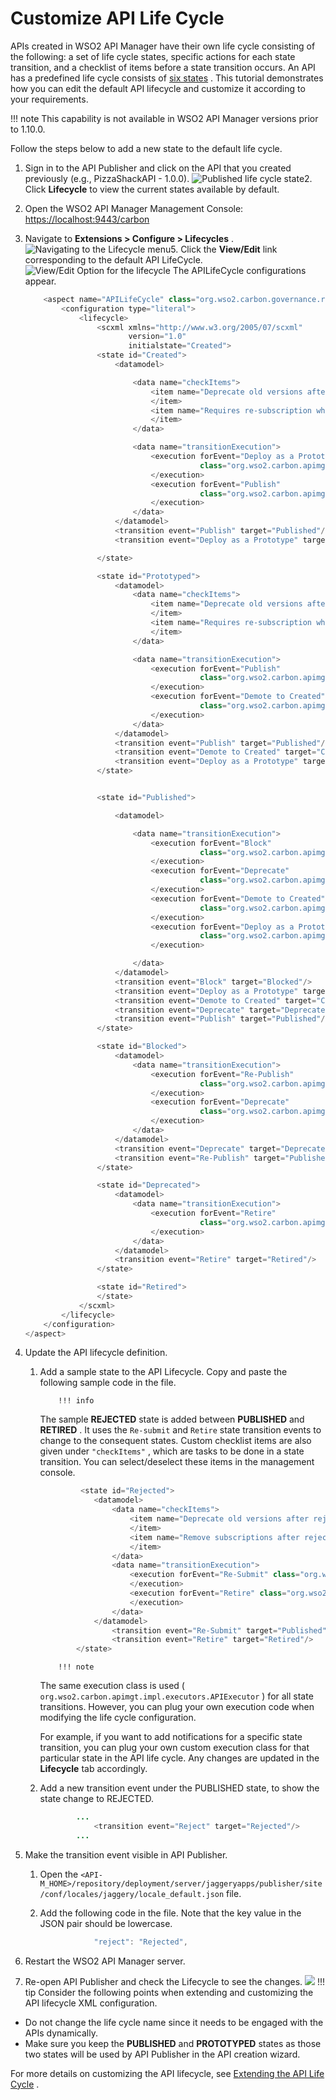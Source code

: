 # Customize API Life Cycle

APIs created in WSO2 API Manager have their own life cycle consisting of the following: a set of life cycle states, specific actions for each state transition, and a checklist of items before a state transition occurs. An API has a predefined life cycle consists of [six states](https://docs.wso2.com/display/AM260/Key+Concepts#KeyConcepts-APIlifecycle) . This tutorial demonstrates how you can edit the default API lifecycle and customize it according to your requirements.

!!! note
This capability is not available in WSO2 API Manager versions prior to 1.10.0.


Follow the steps below to add a new state to the default life cycle.

1.  Sign in to the API Publisher and click on the API that you created previously (e.g., PizzaShackAPI - 1.0.0).
    ![Published life cycle state](attachments/103328609/103328610.png "Published life cycle state")2.  Click **Lifecycle** to view the current states available by default.
3.  Open the WSO2 API Manager Management Console: <https://localhost:9443/carbon>
4.  Navigate to **Extensions &gt; Configure &gt; Lifecycles** .
    ![](attachments/103328609/103328614.png "Navigating to the Lifecycle menu ")5.  Click the **View/Edit** link corresponding to the default API LifeCycle.
    ![](attachments/103328609/103328613.png "View/Edit Option for the lifecycle")    The APILifeCycle configurations appear.

    ``` java
        <aspect name="APILifeCycle" class="org.wso2.carbon.governance.registry.extensions.aspects.DefaultLifeCycle">
            <configuration type="literal">
                <lifecycle>
                    <scxml xmlns="http://www.w3.org/2005/07/scxml"
                           version="1.0"
                           initialstate="Created">
                    <state id="Created">
                        <datamodel>

                            <data name="checkItems">
                                <item name="Deprecate old versions after publish the API" forEvent="">
                                </item>
                                <item name="Requires re-subscription when publish the API" forEvent="">
                                </item>
                            </data>

                            <data name="transitionExecution">
                                <execution forEvent="Deploy as a Prototype"
                                           class="org.wso2.carbon.apimgt.impl.executors.APIExecutor">
                                </execution>
                                <execution forEvent="Publish"
                                           class="org.wso2.carbon.apimgt.impl.executors.APIExecutor">
                                </execution>
                            </data>
                        </datamodel>
                        <transition event="Publish" target="Published"/>
                        <transition event="Deploy as a Prototype" target="Prototyped"/>

                    </state>

                    <state id="Prototyped">
                        <datamodel>
                            <data name="checkItems">
                                <item name="Deprecate old versions after publish the API" forEvent="">
                                </item>
                                <item name="Requires re-subscription when publish the API" forEvent="">
                                </item>
                            </data>

                            <data name="transitionExecution">
                                <execution forEvent="Publish"
                                           class="org.wso2.carbon.apimgt.impl.executors.APIExecutor">
                                </execution>
                                <execution forEvent="Demote to Created"
                                           class="org.wso2.carbon.apimgt.impl.executors.APIExecutor">
                                </execution>
                            </data>
                        </datamodel>
                        <transition event="Publish" target="Published"/>
                        <transition event="Demote to Created" target="Created"/>
                        <transition event="Deploy as a Prototype" target="Prototyped"/>
                    </state>


                    <state id="Published">

                        <datamodel>

                            <data name="transitionExecution">
                                <execution forEvent="Block"
                                           class="org.wso2.carbon.apimgt.impl.executors.APIExecutor">
                                </execution>
                                <execution forEvent="Deprecate"
                                           class="org.wso2.carbon.apimgt.impl.executors.APIExecutor">
                                </execution>
                                <execution forEvent="Demote to Created"
                                           class="org.wso2.carbon.apimgt.impl.executors.APIExecutor">
                                </execution>
                                <execution forEvent="Deploy as a Prototype"
                                           class="org.wso2.carbon.apimgt.impl.executors.APIExecutor">
                                </execution>

                            </data>
                        </datamodel>
                        <transition event="Block" target="Blocked"/>
                        <transition event="Deploy as a Prototype" target="Prototyped"/>
                        <transition event="Demote to Created" target="Created"/>
                        <transition event="Deprecate" target="Deprecated"/>
                        <transition event="Publish" target="Published"/>
                    </state>

                    <state id="Blocked">
                        <datamodel>
                            <data name="transitionExecution">
                                <execution forEvent="Re-Publish"
                                           class="org.wso2.carbon.apimgt.impl.executors.APIExecutor">
                                </execution>
                                <execution forEvent="Deprecate"
                                           class="org.wso2.carbon.apimgt.impl.executors.APIExecutor">
                                </execution>
                            </data>
                        </datamodel>
                        <transition event="Deprecate" target="Deprecated"/>
                        <transition event="Re-Publish" target="Published"/>
                    </state>

                    <state id="Deprecated">
                        <datamodel>
                            <data name="transitionExecution">
                                <execution forEvent="Retire"
                                           class="org.wso2.carbon.apimgt.impl.executors.APIExecutor">
                                </execution>
                            </data>
                        </datamodel>
                        <transition event="Retire" target="Retired"/>
                    </state>

                    <state id="Retired">
                    </state>
                </scxml>
            </lifecycle>
        </configuration>
    </aspect>
    ```
6.  Update the API lifecycle definition.

    1.  Add a sample state to the API Lifecycle.
        Copy and paste the following sample code in the file.

                !!! info
        The sample **REJECTED** state is added between **PUBLISHED** and **RETIRED** . It uses the `Re-submit` and `Retire` state transition events to change to the consequent states. Custom checklist items are also given under `"checkItems"` , which are tasks to be done in a state transition. You can select/deselect these items in the management console.


        ``` java
                 <state id="Rejected">
                    <datamodel>
                        <data name="checkItems">
                            <item name="Deprecate old versions after rejecting the API" forEvent="">
                            </item>
                            <item name="Remove subscriptions after rejection" forEvent="">
                            </item>
                        </data>
                        <data name="transitionExecution">
                            <execution forEvent="Re-Submit" class="org.wso2.carbon.apimgt.impl.executors.APIExecutor">
                            </execution>
                            <execution forEvent="Retire" class="org.wso2.carbon.apimgt.impl.executors.APIExecutor">
                            </execution>
                        </data>
                    </datamodel>
                        <transition event="Re-Submit" target="Published"/>
                        <transition event="Retire" target="Retired"/>
                </state>
        ```

                !!! note
        The same execution class is used ( `org.wso2.carbon.apimgt.impl.executors.APIExecutor` ) for all state transitions. However, you can plug your own execution code when modifying the life cycle configuration.

        For example, if you want to add notifications for a specific state transition, you can plug your own custom execution class for that particular state in the API life cycle. Any changes are updated in the **Lifecycle** tab accordingly.


    2.  Add a new transition event under the PUBLISHED state, to show the state change to REJECTED.

        ``` java
                ...   
                    <transition event="Reject" target="Rejected"/>
                ...
        ```

7.  Make the transition event visible in API Publisher.
    1.  Open the `<API-M_HOME>/repository/deployment/server/jaggeryapps/publisher/site/conf/locales/jaggery/locale_default.json` file.
    2.  Add the following code in the file. Note that the key value in the JSON pair should be lowercase.

        ``` java
                    "reject": "Rejected",
        ```

8.  Restart the WSO2 API Manager server.
9.  Re-open API Publisher and check the Lifecycle to see the changes.
    ![](attachments/103328609/103328611.png)
!!! tip
Consider the following points when extending and customizing the API lifecycle XML configuration.

-   Do not change the life cycle name since it needs to be engaged with the APIs dynamically.
-   Make sure you keep the **PUBLISHED** and **PROTOTYPED** states as those two states will be used by API Publisher in the API creation wizard.


For more details on customizing the API lifecycle, see [Extending the API Life Cycle](https://docs.wso2.com/display/AM260/Extending+the+API+Life+Cycle) .
